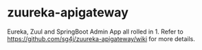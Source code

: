 # zuureka-apigateway
Eureka, Zuul and SpringBoot Admin App all rolled in 1. Refer to https://github.com/sg4j/zuureka-apigateway/wiki for more details.
